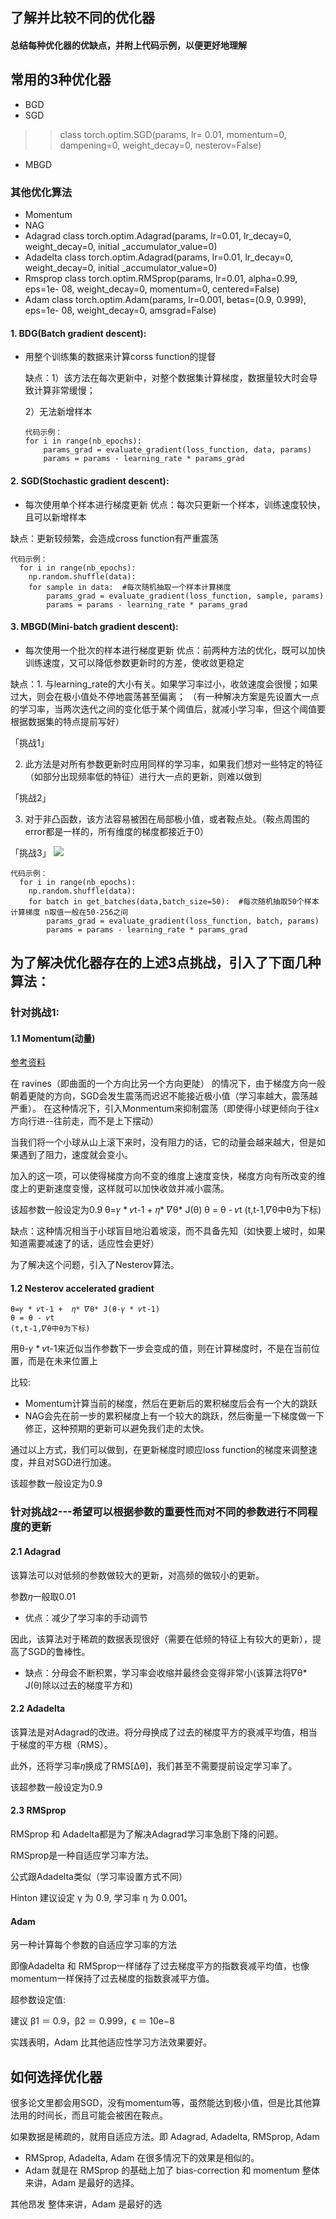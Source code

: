 ## 了解并比较不同的优化器
#### 总结每种优化器的优缺点，并附上代码示例，以便更好地理解

## 常用的3种优化器
* BGD
* SGD
>> class torch.optim.SGD(params, lr= 0.01, momentum=0, dampening=0, weight_decay=0, nesterov=False)
* MBGD
### 其他优化算法
* Momentum
* NAG
* Adagrad
class torch.optim.Adagrad(params, lr=0.01, lr_decay=0, weight_decay=0, initial _accumulator_value=0)
* Adadelta 
class torch.optim.Adagrad(params, lr=0.01, lr_decay=0, weight_decay=0, initial _accumulator_value=0)
* Rmsprop
class torch.optim.RMSprop(params, lr=0.01, alpha=0.99, eps=1e- 08, weight_decay=0, momentum=0, centered=False)
* Adam
class torch.optim.Adam(params, lr=0.001, betas=(0.9, 0.999), eps=1e- 08, weight_decay=0, amsgrad=False)
#### 1. BDG(Batch gradient descent):
* 用整个训练集的数据来计算corss function的提督
   
   缺点：1）该方法在每次更新中，对整个数据集计算梯度，数据量较大时会导致计算非常缓慢；
        
	2）无法新增样本
   
      代码示例：
      for i in range(nb_epochs):
          params_grad = evaluate_gradient(loss_function, data, params)
	      params = params - learning_rate * params_grad
		
#### 2. SGD(Stochastic gradient descent):
* 每次使用单个样本进行梯度更新
优点：每次只更新一个样本，训练速度较快，且可以新增样本

缺点：更新较频繁，会造成cross function有严重震荡

	代码示例：
      for i in range(nb_epochs):
      	np.random.shuffle(data):
		for sample in data:  #每次随机抽取一个样本计算梯度
			params_grad = evaluate_gradient(loss_function, sample, params)
			params = params - learning_rate * params_grad

#### 3. MBGD(Mini-batch gradient descent):
* 每次使用一个批次的样本进行梯度更新
优点：前两种方法的优化，既可以加快训练速度，又可以降低参数更新时的方差，使收敛更稳定

缺点：1. 与learning_rate的大小有关。如果学习率过小，收敛速度会很慢；如果过大，则会在极小值处不停地震荡甚至偏离；
     （有一种解决方案是先设置大一点的学习率，当两次迭代之间的变化低于某个阈值后，就减小学习率，但这个阈值要根据数据集的特点提前写好）
								
「挑战1」
	
   2. 此方法是对所有参数更新时应用同样的学习率，如果我们想对一些特定的特征（如部分出现频率低的特征）进行大一点的更新，则难以做到
   
「挑战2」
   
   3. 对于非凸函数，该方法容易被困在局部极小值，或者鞍点处。（鞍点周围的error都是一样的，所有维度的梯度都接近于0）
   
「挑战3」
   ![](./photo/saddle_point)
   
	代码示例：
      for i in range(nb_epochs):
      	np.random.shuffle(data):
		for batch in get_batches(data,batch_size=50):  #每次随机抽取50个样本计算梯度 n取值一般在50-256之间
			params_grad = evaluate_gradient(loss_function, batch, params)
			params = params - learning_rate * params_grad

## 为了解决优化器存在的上述3点挑战，引入了下面几种算法：
### 针对挑战1:
#### 1.1 Momentum(动量)
[参考资料](https://www.cnblogs.com/jungel24/p/5682612.html)

在 ravines（即曲面的一个方向比另一个方向更陡） 的情况下，由于梯度方向一般朝着更陡的方向，SGD会发生震荡而迟迟不能接近极小值（学习率越大，震荡越严重）。
在这种情况下，引入Monmentum来抑制震荡（即使得小球更倾向于往x方向行进--往前走，而不是上下摆动）

当我们将一个小球从山上滚下来时，没有阻力的话，它的动量会越来越大，但是如果遇到了阻力，速度就会变小。 

加入的这一项，可以使得梯度方向不变的维度上速度变快，梯度方向有所改变的维度上的更新速度变慢，这样就可以加快收敛并减小震荡。

该超参数一般设定为0.9
	θ=𝛾 * 𝜈t-1 +  𝜂* 𝛻θ* J(θ)
	θ = θ - 𝜈t
	(t,t-1,𝛻θ中θ为下标)

缺点：这种情况相当于小球盲目地沿着坡滚，而不具备先知（如快要上坡时，如果知道需要减速了的话，适应性会更好）

为了解决这个问题，引入了Nesterov算法。

#### 1.2 Nesterov accelerated gradient

	θ=𝛾 * 𝜈t-1 +  𝜂* 𝛻θ* J(θ-𝛾 * 𝜈t-1)
	θ = θ - 𝜈t
	(t,t-1,𝛻θ中θ为下标)
用θ-𝛾 * 𝜈t-1来近似当作参数下一步会变成的值，则在计算梯度时，不是在当前位置，而是在未来位置上

比较:
* Momentum计算当前的梯度，然后在更新后的累积梯度后会有一个大的跳跃
* NAG会先在前一步的累积梯度上有一个较大的跳跃，然后衡量一下梯度做一下修正，这种预期的更新可以避免我们走的太快。

通过以上方式，我们可以做到，在更新梯度时顺应loss function的梯度来调整速度，并且对SGD进行加速。

该超参数一般设定为0.9

### 针对挑战2---希望可以根据参数的重要性而对不同的参数进行不同程度的更新
#### 2.1 Adagrad
该算法可以对低频的参数做较大的更新，对高频的做较小的更新。

参数𝜂一般取0.01

* 优点：减少了学习率的手动调节

因此，该算法对于稀疏的数据表现很好（需要在低频的特征上有较大的更新），提高了SGD的鲁棒性。

* 缺点：分母会不断积累，学习率会收缩并最终会变得非常小(该算法将𝛻θ* J(θ)除以过去的梯度平方和)

#### 2.2 Adadelta
该算法是对Adagrad的改进。将分母换成了过去的梯度平方的衰减平均值，相当于梯度的平方根（RMS）。

此外，还将学习率𝜂换成了RMS[∆θ]，我们甚至不需要提前设定学习率了。

该超参数一般设定为0.9

#### 2.3 RMSprop
RMSprop 和 Adadelta都是为了解决Adagrad学习率急剧下降的问题。

RMSprop是一种自适应学习率方法。

公式跟Adadelta类似（学习率设置方式不同）

Hinton 建议设定 γ 为 0.9, 学习率 η 为 0.001。

#### Adam
另一种计算每个参数的自适应学习率的方法

即像Adadelta 和 RMSprop一样储存了过去梯度平方的指数衰减平均值，也像momentum一样保持了过去梯度的指数衰减平方值。

超参数设定值: 

建议 β1 ＝ 0.9，β2 ＝ 0.999，ϵ ＝ 10e−8

实践表明，Adam 比其他适应性学习方法效果要好。

## 如何选择优化器
   很多论文里都会用SGD，没有momentum等，虽然能达到极小值，但是比其他算法用的时间长，而且可能会被困在鞍点。
   
   如果数据是稀疏的，就用自适应方法。即 Adagrad, Adadelta, RMSprop, Adam
   * RMSprop, Adadelta, Adam 在很多情况下的效果是相似的。
   * Adam 就是在 RMSprop 的基础上加了 bias-correction 和 momentum
   整体来讲，Adam 是最好的选择。
   
   
   
其他昂发
   整体来讲，Adam 是最好的选
